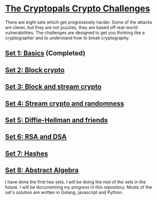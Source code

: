 # [The Cryptopals Crypto Challenges](https://cryptopals.com/)

There are eight sets which get progressively harder. Some of the attacks are clever, but they are not puzzles, they are based off real-world vulnerabilities. The challenges are designed to get you thinking like a cryptographer and to understand how to break cryptography.

## [Set 1: Basics](https://cryptopals.com/sets/1) (Completed)

## [Set 2: Block crypto](https://cryptopals.com/sets/2)

## [Set 3: Block and stream crypto](https://cryptopals.com/sets/3)

## [Set 4: Stream crypto and randomness](https://cryptopals.com/sets/4)

## [Set 5: Diffie-Hellman and friends](https://cryptopals.com/sets/5)

## [Set 6: RSA and DSA](https://cryptopals.com/sets/6)

## [Set 7: Hashes](https://cryptopals.com/sets/7)

## [Set 8: Abstract Algebra](https://cryptopals.com/sets/8)

I have done the first two sets. I will be doing the rest of the sets in the future. I will be documenting my progress in this repository. Mosts of the set's solution are written in Golang, javascript and Python.
